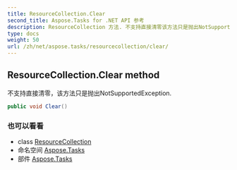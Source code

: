 ```yaml
---
title: ResourceCollection.Clear
second_title: Aspose.Tasks for .NET API 参考
description: ResourceCollection 方法. 不支持直接清零该方法只是抛出NotSupportedException.
type: docs
weight: 50
url: /zh/net/aspose.tasks/resourcecollection/clear/
---
```

## ResourceCollection.Clear method

不支持直接清零，该方法只是抛出NotSupportedException.

```csharp
public void Clear()
```

### 也可以看看

* class [ResourceCollection](../)
* 命名空间 [Aspose.Tasks](../../resourcecollection/)
* 部件 [Aspose.Tasks](../../../)



